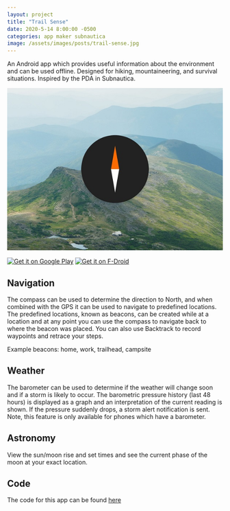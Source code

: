 ```yaml
---
layout: project
title: "Trail Sense"
date: 2020-5-14 8:00:00 -0500
categories: app maker subnautica
image: /assets/images/posts/trail-sense.jpg
---
```


An Android app which provides useful information about the environment and can be used offline. Designed for hiking, mountaineering, and survival situations. Inspired by the PDA in Subnautica.

![Promo Image](/assets/images/posts/trail-sense.jpg)

<a class="app-badge" href="https://play.google.com/store/apps/details?id=com.kylecorry.trail_sense&amp;pcampaignid=pcampaignidMKT-Other-global-all-co-prtnr-py-PartBadge-Mar2515-1"><img alt="Get it on Google Play" src="https://play.google.com/intl/en_us/badges/static/images/badges/en_badge_web_generic.png"></a>
<a class="app-badge" href="https://f-droid.org/en/packages/com.kylecorry.trail_sense"><img alt="Get it on F-Droid" src="https://fdroid.gitlab.io/artwork/badge/get-it-on.png"></a>

## Navigation

The compass can be used to determine the direction to North, and when combined with the GPS it can be used to navigate to predefined locations. The predefined locations, known as beacons, can be created while at a location and at any point you can use the compass to navigate back to where the beacon was placed. You can also use Backtrack to record waypoints and retrace your steps.

Example beacons: home, work, trailhead, campsite

## Weather

The barometer can be used to determine if the weather will change soon and if a storm is likely to occur. The barometric pressure history (last 48 hours) is displayed as a graph and an interpretation of the current reading is shown. If the pressure suddenly drops, a storm alert notification is sent. Note, this feature is only available for phones which have a barometer.

## Astronomy

View the sun/moon rise and set times and see the current phase of the moon at your exact location.

## Code

The code for this app can be found [here](https://github.com/kylecorry31/Trail-Sense)
